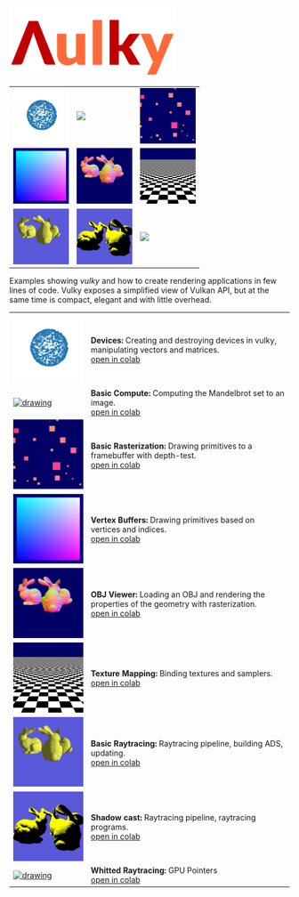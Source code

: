 <img src="/docs/images/vulky_logo.png" alt="drawing" width="300px"/>

<table>
<tr>
<td>
<img src="/docs/images/teaser1.jpg" width="100px"/>
</td>
<td>
<img src="/docs/images/teaser2.webp" width="100px"/>
</td>
<td>
<img src="/docs/images/teaser3.webp" width="100px"/>
</td>
</tr>
<tr>
<td>
<img src="/docs/images/teaser4.jpg" width="100px"/>
</td>
<td>
<img src="/docs/images/teaser5.webp" width="100px"/>
</td>
<td>
<img src="/docs/images/teaser6.jpg" width="100px"/>
</td>
</tr>
<tr>
<td>
<img src="/docs/images/teaser7.webp" width="100px"/>
</td>
<td>
<img src="/docs/images/teaser8.webp" width="100px"/>
</td>
<td>
<img src="/docs/images/teaser9.webp" width="100px"/>
</td>
</tr>
</table>

Examples showing *vulky* and how to create rendering applications in few lines of code.
Vulky exposes a simplified view of Vulkan API, but at the same time is compact, elegant and
with little overhead.

<table>
<tr> 
<td>
    <a href="/examples/e01_create_and_destroy_device.ipynb">
    <img src="/docs/images/teaser1.jpg" alt="drawing" width="200px"/>
    </a>
</td>
<td>
    <b>Devices:</b> Creating and destroying devices in vulky, manipulating vectors and matrices.<br/>
    <a href="https://colab.research.google.com/github/rendervous/vulky_project/blob/main/examples/e01_create_and_destroy_device.ipynb">open in colab</a>
</td>
</tr>

<tr>
<td>
    <a href="/examples/e02_basic_compute.ipynb">
    <img src="/docs/images/teaser2.webp" alt="drawing" width="200px"/>
    </a>
</td>
<td>
    <b>Basic Compute:</b> Computing the Mandelbrot set to an image.<br/>
    <a href="https://colab.research.google.com/github/rendervous/vulky_project/blob/main/examples/e02_basic_compute.ipynb">open in colab</a>
</td>
</tr>

<tr>
<td>
    <a href="/examples/e03_basic_rasterization.ipynb">
    <img src="/docs/images/teaser3.webp" alt="drawing" width="200px"/>
    </a>
</td>
<td>
    <b>Basic Rasterization:</b> Drawing primitives to a framebuffer with depth-test.<br/>
    <a href="https://colab.research.google.com/github/rendervous/vulky_project/blob/main/examples/e03_basic_rasterization.ipynb">open in colab</a>
</td>
</tr>


<tr>
<td>
    <a href="/examples/e04_vertex_buffers.ipynb">
    <img src="/docs/images/teaser4.jpg" alt="drawing" width="200px"/>
    </a>
</td>
<td>
    <b>Vertex Buffers:</b> Drawing primitives based on vertices and indices.<br/>
<a href="https://colab.research.google.com/github/rendervous/vulky_project/blob/main/examples/e04_vertex_buffers.ipynb">open in colab</a>
</td>
</tr>


<tr>
<td>
    <a href="/examples/e05_obj_viewer.ipynb">
    <img src="/docs/images/teaser5.webp" alt="drawing" width="200px"/>
    </a>
</td>
<td>
    <b>OBJ Viewer:</b> Loading an OBJ and rendering the properties of the geometry with rasterization.<br/>
    <a href="https://colab.research.google.com/github/rendervous/vulky_project/blob/main/examples/e05_obj_viewer.ipynb">open in colab</a>
</td>
</tr>


<tr>
<td>
    <a href="/examples/e06_texture_mapping.ipynb">
    <img src="/docs/images/teaser6.jpg" alt="drawing" width="200px"/>
    </a>
</td>
<td>
    <b>Texture Mapping: </b> Binding textures and samplers.<br/>
    <a href="https://colab.research.google.com/github/rendervous/vulky_project/blob/main/examples/e06_texture_mapping.ipynb">open in colab</a>
</td>
</tr>


<tr>
<td>
    <a href="/examples/e07_basic_raytracing.ipynb">
    <img src="/docs/images/teaser7.webp" alt="drawing" width="200px"/>
    </a>
</td>
<td>
    <b>Basic Raytracing:</b> Raytracing pipeline, building ADS, updating.<br/>
    <a href="https://colab.research.google.com/github/rendervous/vulky_project/blob/main/examples/e07_basic_raytracing.ipynb">open in colab</a>
</td>
</tr>


<tr>
<td>
    <a href="/examples/e08_shadow_cast.ipynb">
    <img src="/docs/images/teaser8.webp" alt="drawing" width="200px"/>
    </a>
</td>
<td>
    <b>Shadow cast:</b> Raytracing pipeline, raytracing programs.<br/>
    <a href="https://colab.research.google.com/github/rendervous/vulky_project/blob/main/examples/e08_shadow_cast.ipynb">open in colab</a>
</td>
</tr>


<tr>
<td>
    <a href="/examples/e09_whitted_raytracing.ipynb">
    <img src="/docs/images/teaser9.webp" alt="drawing" width="200px"/>
    </a>
</td>
<td>
    <b>Whitted Raytracing:</b> GPU Pointers <br/>
    <a href="https://colab.research.google.com/github/rendervous/vulky_project/blob/main/examples/e09_whitted_raytracing.ipynb">open in colab</a>
</td>
</tr>

</table>





